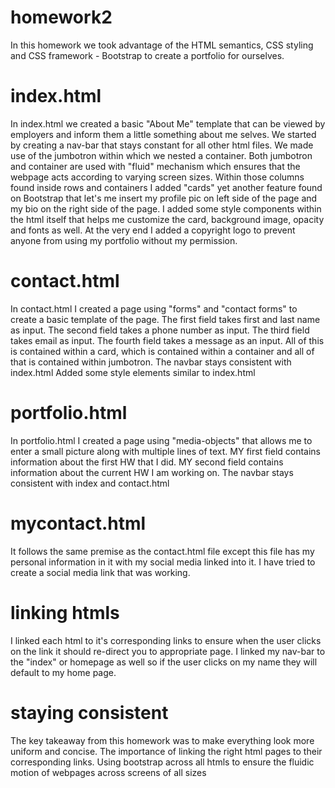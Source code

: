 # homework2

<p> In this homework we took advantage of the HTML semantics, CSS styling and CSS framework - Bootstrap to create a portfolio for ourselves. </p>


# index.html

<p> In index.html we created a basic "About Me" template that can be viewed by employers and inform them a little something about me selves.
We started by creating a nav-bar that stays constant for all other html files. 
We made use of the jumbotron within which we nested a container. 
Both jumbotron and container are used with "fluid" mechanism which ensures that the webpage acts according to varying screen sizes. 
Within those columns found inside rows and containers I added "cards" yet another feature found on Bootstrap that let's me insert my profile pic on left side of the page and my bio on the right side of the page. 
I added some style components within the html itself that helps me customize the card, background image, opacity and fonts as well. 
At the very end I added a copyright logo to prevent anyone from using my portfolio without my permission. </p>

# contact.html

<p> In contact.html I created a page using "forms" and "contact forms" to create a basic template of the page. 
The first field takes first and last name as input. 
The second field takes a phone number as input. 
The third field takes email as input. 
The fourth field takes a message as an input.
All of this is contained within a card, which is contained within a container and all of that is contained within jumbotron.
The navbar stays consistent with index.html
Added some style elements similar to index.html </p>

# portfolio.html

<p> In portfolio.html I created a page using "media-objects" that allows me to enter a small picture along with multiple lines of text. 
MY first field contains information about the first HW that I did. 
MY second field contains information about the current HW I am working on. 
The navbar stays consistent with index and contact.html</p>

# mycontact.html

<p> It follows the same premise as the contact.html file except this file has my personal information in it with my social media linked into it. I have tried to create a social media link that was working. 

# linking htmls

<p> I linked each html to it's corresponding links to ensure when the user clicks on the link it should re-direct you to appropriate page. 
I linked my nav-bar to the "index" or homepage as well so if the user clicks on my name they will default to my home page. </p>

# staying consistent

<p> The key takeaway from this homework was to make everything look more uniform and concise. 
The importance of linking the right html pages to their corresponding links. 
Using bootstrap across all htmls to ensure the fluidic motion of webpages across screens of all sizes</p>